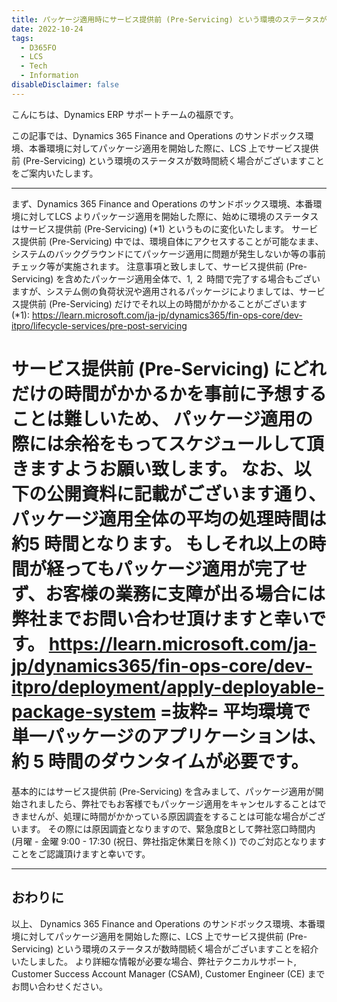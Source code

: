 ```yaml
---
title: パッケージ適用時にサービス提供前 (Pre-Servicing) という環境のステータスが数時間続く場合について
date: 2022-10-24
tags:
  - D365FO
  - LCS
  - Tech
  - Information
disableDisclaimer: false
---
```


こんにちは、Dynamics ERP サポートチームの福原です。

この記事では、Dynamics 365 Finance and Operations のサンドボックス環境、本番環境に対してパッケージ適用を開始した際に、LCS 上でサービス提供前 (Pre-Servicing) という環境のステータスが数時間続く場合がございますことをご案内いたします。
<!-- more -->
---

まず、Dynamics 365 Finance and Operations のサンドボックス環境、本番環境に対してLCS よりパッケージ適用を開始した際に、始めに環境のステータスはサービス提供前 (Pre-Servicing) (*1) というものに変化いたします。
サービス提供前 (Pre-Servicing) 中では、環境自体にアクセスすることが可能なまま、システムのバックグラウンドにてパッケージ適用に問題が発生しないか等の事前チェック等が実施されます。
注意事項と致しまして、サービス提供前 (Pre-Servicing) を含めたパッケージ適用全体で、1, ２ 時間で完了する場合もございますが、システム側の負荷状況や適用されるパッケージによりましては、サービス提供前 (Pre-Servicing) だけでそれ以上の時間がかかることがございます
(*1): https://learn.microsoft.com/ja-jp/dynamics365/fin-ops-core/dev-itpro/lifecycle-services/pre-post-servicing

サービス提供前 (Pre-Servicing) にどれだけの時間がかかるかを事前に予想することは難しいため、  パッケージ適用の際には余裕をもってスケジュールして頂きますようお願い致します。
なお、以下の公開資料に記載がございます通り、パッケージ適用全体の平均の処理時間は約5 時間となります。
もしそれ以上の時間が経ってもパッケージ適用が完了せず、お客様の業務に支障が出る場合には弊社までお問い合わせ頂けますと幸いです。
https://learn.microsoft.com/ja-jp/dynamics365/fin-ops-core/dev-itpro/deployment/apply-deployable-package-system
=抜粋=
平均環境で単一パッケージのアプリケーションは、約 5 時間のダウンタイムが必要です。 
==

基本的にはサービス提供前 (Pre-Servicing) を含みまして、パッケージ適用が開始されましたら、弊社でもお客様でもパッケージ適用をキャンセルすることはできませんが、処理に時間がかかっている原因調査をすることは可能な場合がございます。
その際には原因調査となりますので、緊急度Bとして弊社窓口時間内 (月曜 - 金曜 9:00 - 17:30 (祝日、弊社指定休業日を除く)) でのご対応となりますことをご認識頂けますと幸いです。


---
## おわりに  
以上、 Dynamics 365 Finance and Operations のサンドボックス環境、本番環境に対してパッケージ適用を開始した際に、LCS 上でサービス提供前 (Pre-Servicing) という環境のステータスが数時間続く場合がございますことを紹介いたしました。
より詳細な情報が必要な場合、弊社テクニカルサポート, Customer Success Account Manager (CSAM), Customer Engineer (CE) までお問い合わせください。
